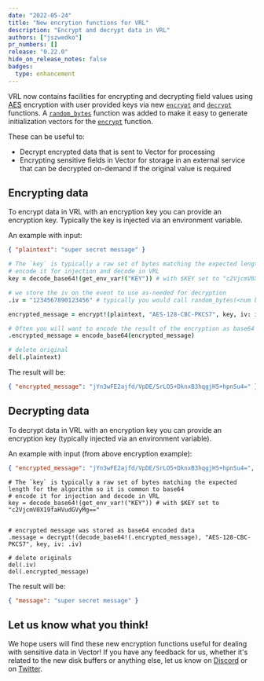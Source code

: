 ```yaml
---
date: "2022-05-24"
title: "New encrytion functions for VRL"
description: "Encrypt and decrypt data in VRL"
authors: ["jszwedko"]
pr_numbers: []
release: "0.22.0"
hide_on_release_notes: false
badges:
  type: enhancement
---
```


VRL now contains facilities for encrypting and decrypting field values using [AES][AES] encryption with user
provided keys via new [`encrypt`][encrypt] and [`decrypt`][decrypt] functions. A [`random_bytes`][random_bytes] function
was added to make it easy to generate initialization vectors for the [`encrypt`][encrypt] function.

These can be useful to:

- Decrypt encrypted data that is sent to Vector for processing
- Encrypting sensitive fields in Vector for storage in an external service that can be decrypted on-demand if the
  original value is required

## Encrypting data

To encrypt data in VRL with an encryption key you can provide an encryption key. Typically the key is injected via an
environment variable.

An example with input:

```json
{ "plaintext": "super secret message" }
```

```coffeescript
# The `key` is typically a raw set of bytes matching the expected length for the algorithm so it is common to base64
# encode it for injection and decode in VRL
key = decode_base64!(get_env_var!("KEY")) # with $KEY set to "c2VjcmV0X19faHVudGVyMg==" in this example

# we store the iv on the event to use as-needed for decryption
.iv = "1234567890123456" # typically you would call random_bytes(<num bytes expected by algorithm>)

encrypted_message = encrypt!(plaintext, "AES-128-CBC-PKCS7", key, iv: iv)

# Often you will want to encode the result of the encryption as base64 so it can be represented as a string
.encrypted_message = encode_base64(encrypted_message)

# delete original
del(.plaintext)
```

The result will be:

```json
{ "encrypted_message": "jYn3wFE2ajfd/VpDE/SrLO5+DknxB3hqgjH5+hpnSu4=" }
```

## Decrypting data

To decrypt data in VRL with an encryption key you can provide an encryption key (typically injected via an environment
variable).

An example with input (from above encryption example):

```json
{ "encrypted_message": "jYn3wFE2ajfd/VpDE/SrLO5+DknxB3hqgjH5+hpnSu4=", "iv": "1234567890123456"}
```

```text
# The `key` is typically a raw set of bytes matching the expected length for the algorithm so it is common to base64
# encode it for injection and decode in VRL
key = decode_base64!(get_env_var!("KEY")) # with $KEY set to "c2VjcmV0X19faHVudGVyMg=="


# encrypted message was stored as base64 encoded data
.message = decrypt!(decode_base64!(.encrypted_message), "AES-128-CBC-PKCS7", key, iv: .iv)

# delete originals
del(.iv)
del(.encrypted_message)
```

The result will be:

```json
{ "message": "super secret message" }
```

## Let us know what you think!

We hope users will find these new encryption functions useful for dealing with sensitive data in Vector! If you have any
feedback for us, whether it's related to the new disk buffers or anything else, let us know on [Discord] or on
[Twitter].

[AES]: https://en.wikipedia.org/wiki/Advanced_Encryption_Standard
[encrypt]: /docs/reference/vrl/functions/#encrypt
[decrypt]: /docs/reference/vrl/functions/#decrypt
[random_bytes]: /docs/reference/vrl/functions/#random_bytes
[Discord]: https://discord.gg/n3CuBAwNCn
[Twitter]: https://twitter.com/vectordotdev
